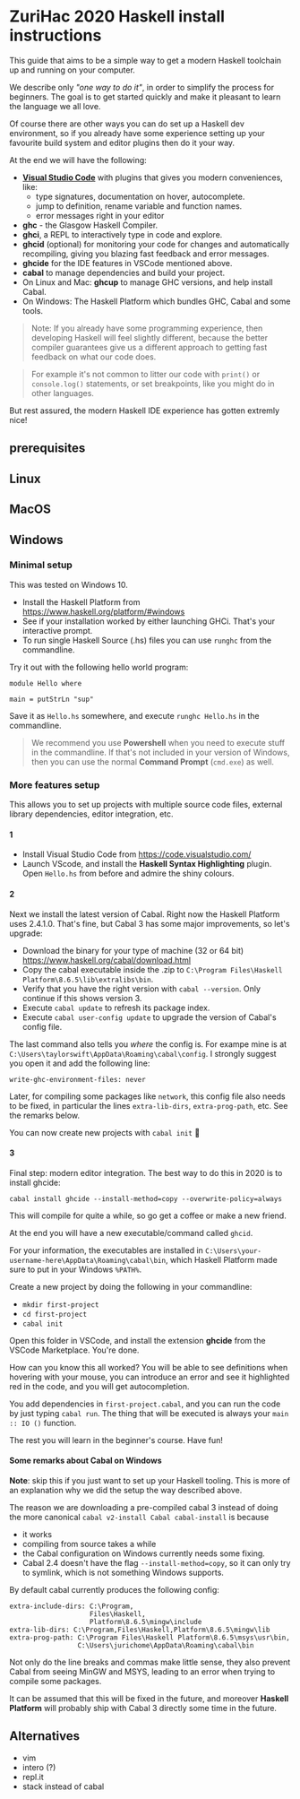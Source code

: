 # ZuriHac 2020 Haskell install instructions

This guide that aims to be a simple way to get a modern Haskell toolchain up and running on your computer.

We describe only _"one way to do it"_, in order to simplify the process for beginners. The goal is to get started quickly and make it pleasant to learn the language we all love.

Of course there are other ways you can do set up a Haskell dev environment, so if you already have some experience setting up your favourite build system and editor plugins then do it your way.

At the end we will have the following:

- **[Visual Studio Code](https://code.visualstudio.com/)** with plugins that gives you modern conveniences, like:
  - type signatures, documentation on hover, autocomplete.
  - jump to definition, rename variable and function names.
  - error messages right in your editor
- **ghc** - the Glasgow Haskell Compiler.
- **ghci**, a REPL to interactively type in code and explore.
- **ghcid** (optional) for monitoring your code for changes and automatically recompiling, giving you blazing fast feedback and error messages.
- **ghcide** for the IDE features in VSCode mentioned above.
- **cabal** to manage dependencies and build your project.
- On Linux and Mac: **ghcup** to manage GHC versions, and help install Cabal.
- On Windows: The Haskell Platform which bundles GHC, Cabal and some tools.

> Note: If you already have some programming experience, then developing Haskell will feel slightly different, because the better compiler guarantees give us a different approach to getting fast feedback on what our code does.

> For example it's not common to litter our code with `print()` or `console.log()` statements, or set breakpoints, like you might do in other languages.

But rest assured, the modern Haskell IDE experience has gotten extremly nice!


## prerequisites

## Linux

## MacOS

## Windows

### Minimal setup

This was tested on Windows 10.

- Install the Haskell Platform from https://www.haskell.org/platform/#windows
- See if your installation worked by either launching GHCi. That's your interactive prompt.
- To run single Haskell Source (.hs) files you can use `runghc` from the commandline.

Try it out with the following hello world program:

```
module Hello where

main = putStrLn "sup"
```

Save it as `Hello.hs` somewhere, and execute `runghc Hello.hs` in the commandline.

> We recommend you use **Powershell** when you need to execute stuff in the commandline. If that's not included in your version of Windows, then you can use the normal **Command Prompt** (`cmd.exe`) as well.

### More features setup

This allows you to set up projects with multiple source code files, external library dependencies, editor integration, etc.

#### 1

- Install Visual Studio Code from https://code.visualstudio.com/
- Launch VScode, and install the **Haskell Syntax Highlighting** plugin. Open `Hello.hs` from before and admire the shiny colours.

#### 2

Next we install the latest version of Cabal. Right now the Haskell Platform uses 2.4.1.0. That's fine, but Cabal 3 has some major improvements, so let's upgrade:

- Download the binary for your type of machine (32 or 64 bit) https://www.haskell.org/cabal/download.html
- Copy the cabal executable inside the .zip to `C:\Program Files\Haskell Platform\8.6.5\lib\extralibs\bin`.
- Verify that you have the right version with `cabal --version`. Only  continue if this shows version 3.
- Execute `cabal update` to refresh its package index.
- Execute `cabal user-config update` to upgrade the version of Cabal's config file.

The last command also tells you _where_ the config is. For exampe mine is at `C:\Users\taylorswift\AppData\Roaming\cabal\config`. I strongly suggest you open it and add the following line:

```
write-ghc-environment-files: never
```

Later, for compiling some packages like `network`, this config file also needs to be fixed, in particular the lines `extra-lib-dirs`, `extra-prog-path`, etc. See the remarks below.

You can now create new projects with `cabal init` 🎉

#### 3

Final step: modern editor integration. The best way to do this in 2020 is to install ghcide:

```
cabal install ghcide --install-method=copy --overwrite-policy=always
```

This will compile for quite a while, so go get a coffee or make a new friend.

At the end you will have a new executable/command called `ghcid`.

For your information, the executables are installed in `C:\Users\your-username-here\AppData\Roaming\cabal\bin`, which Haskell Platform made sure to put in your Windows `%PATH%`.

Create a new project by doing the following in your commandline:

- `mkdir first-project`
- `cd first-project`
- `cabal init`

Open this folder in VSCode, and install the extension **ghcide** from the VSCode Marketplace. You're done.

How can you know this all worked? You will be able to see definitions when hovering with your mouse, you can introduce an error and see it highlighted red in the code, and you will get autocompletion.

You add dependencies in `first-project.cabal`, and you can run the code by just typing `cabal run`. The thing that will be executed is always your `main :: IO ()` function.

The rest you will learn in the beginner's course. Have fun!


#### Some remarks about Cabal on Windows

**Note**: skip this if you just want to set up your Haskell tooling. This is more of an explanation why we did the setup the way described above.

The reason we are downloading a pre-compiled cabal 3 instead of doing the more canonical `cabal v2-install Cabal cabal-install` is because

- it works
- compiling from source takes a while
- the Cabal configuration on Windows currently needs some fixing.
- Cabal 2.4 doesn't have the flag `--install-method=copy`, so it can only try to symlink, which is not something Windows supports.

By default cabal currently produces the following config:

```
extra-include-dirs: C:\Program,
                    Files\Haskell,
                    Platform\8.6.5\mingw\include
extra-lib-dirs: C:\Program,Files\Haskell,Platform\8.6.5\mingw\lib
extra-prog-path: C:\Program Files\Haskell Platform\8.6.5\msys\usr\bin,
                 C:\Users\jurichome\AppData\Roaming\cabal\bin
```

Not only do the line breaks and commas make little sense, they also prevent Cabal from seeing MinGW and MSYS, leading to an error when trying to compile some packages.

It can be assumed that this will be fixed in the future, and moreover **Haskell Platform** will probably ship with Cabal 3 directly some time in the future.


## Alternatives

- vim
- intero (?)
- repl.it
- stack instead of cabal


